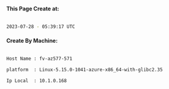 
   
#### This Page Create at:

```bash

2023-07-28 - 05:39:17 UTC

```

#### Create By Machine:

```bash

Host Name : fv-az577-571

platform  : Linux-5.15.0-1041-azure-x86_64-with-glibc2.35

Ip Local  : 10.1.0.168

```

